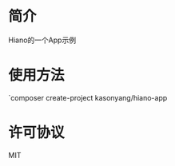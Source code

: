 简介
=========
Hiano的一个App示例

使用方法
=========
`composer create-project kasonyang/hiano-app

许可协议
=========
MIT
